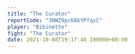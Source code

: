 ```yaml
---
title: "The Curator"
reportCode: "3NWZ9pcKAbYPfqxC"
player: "Bibinette"
fight: "The Curator"
date: 2021-10-08T19:17:48.190000+00:00
---
```

